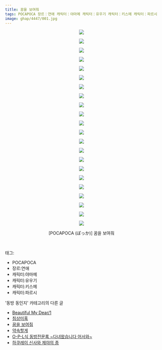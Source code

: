 ```yaml
---
title: 꿈을 보여줘
tags: POCAPOCA 장르：연애 캐릭터：야마메 캐릭터：유우기 캐릭터：키스메 캐릭터：파르시 ぽっか 동방_동인지
image: ghap/4447/001.jpg
---
```

<div class="article">
<p style="text-align: center; clear: none; float: none;"><img src="{{ site.nasurl }}/ghap/4447/001.jpg"/></p>
<p style="text-align: center; clear: none; float: none;"><img src="{{ site.nasurl }}/ghap/4447/002.jpg"/></p>
<p style="text-align: center; clear: none; float: none;"><img src="{{ site.nasurl }}/ghap/4447/003.jpg"/></p>
<p style="text-align: center; clear: none; float: none;"><img src="{{ site.nasurl }}/ghap/4447/004.jpg"/></p>
<p style="text-align: center; clear: none; float: none;"><img src="{{ site.nasurl }}/ghap/4447/005.jpg"/></p>
<p style="text-align: center; clear: none; float: none;"><img src="{{ site.nasurl }}/ghap/4447/006.jpg"/></p>
<p style="text-align: center; clear: none; float: none;"><img src="{{ site.nasurl }}/ghap/4447/007.jpg"/></p>
<p style="text-align: center; clear: none; float: none;"><img src="{{ site.nasurl }}/ghap/4447/008.jpg"/></p>
<p style="text-align: center; clear: none; float: none;"><img src="{{ site.nasurl }}/ghap/4447/009.jpg"/></p>
<p style="text-align: center; clear: none; float: none;"><img src="{{ site.nasurl }}/ghap/4447/010.jpg"/></p>
<p style="text-align: center; clear: none; float: none;"><img src="{{ site.nasurl }}/ghap/4447/011.jpg"/></p>
<p style="text-align: center; clear: none; float: none;"><img src="{{ site.nasurl }}/ghap/4447/012.jpg"/></p>
<p style="text-align: center; clear: none; float: none;"><img src="{{ site.nasurl }}/ghap/4447/013.jpg"/></p>
<p style="text-align: center; clear: none; float: none;"><img src="{{ site.nasurl }}/ghap/4447/014.jpg"/></p>
<p style="text-align: center; clear: none; float: none;"><img src="{{ site.nasurl }}/ghap/4447/015.jpg"/></p>
<p style="text-align: center; clear: none; float: none;"><img src="{{ site.nasurl }}/ghap/4447/016.jpg"/></p>
<p style="text-align: center; clear: none; float: none;"><img src="{{ site.nasurl }}/ghap/4447/017.jpg"/></p>
<p style="text-align: center; clear: none; float: none;"><img src="{{ site.nasurl }}/ghap/4447/018.jpg"/></p>
<p style="text-align: center; clear: none; float: none;"><img src="{{ site.nasurl }}/ghap/4447/019.jpg"/></p>
<p style="text-align: center; clear: none; float: none;"><img src="{{ site.nasurl }}/ghap/4447/020.jpg"/></p>
<p style="text-align: center; clear: none; float: none;"><img src="{{ site.nasurl }}/ghap/4447/021.jpg"/></p>
<p style="text-align: center; clear: none; float: none;"><img src="{{ site.nasurl }}/ghap/4447/022.jpg"/></p>
<p style="text-align: center; clear: none; float: none;">[POCAPOCA (ぽっか)] 꿈을 보여줘</p>
<p><br/></p>
</div><div class="tagTrail">
<p>태그: </p>
<ul>
<li>POCAPOCA</li>
<li>장르:연애</li>
<li>캐릭터:야마메</li>
<li>캐릭터:유우기</li>
<li>캐릭터:키스메</li>
<li>캐릭터:파르시</li>
</ul>
</div><div class="another">
<p>'동방 동인지' 카테고리의 다른 글</p>
<ul>
<li><a href="/2018-06-11-ghap_4449">Beautiful My Dear/1</a></li>
<li><a href="/2018-06-11-ghap_4448">침상미혹</a></li>
<li><a href="/2018-06-11-ghap_4447">꿈을 보여줘</a></li>
<li><a href="/2018-06-11-ghap_4446">약속할게</a></li>
<li><a href="/2018-06-11-ghap_4445">O-P-L식 동방전문록 ~다녀왔습니다 어서와~</a></li>
<li><a href="/2018-06-11-ghap_4444">하쿠레이 신사와 제야의 종</a></li>
</ul>
</div><div class="cb_module cb_fluid">
<div class="cb_wrt cb_profile">
</div><!-- commentList close -->
</div>